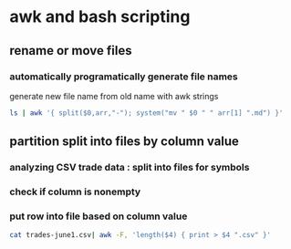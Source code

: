 # awk and bash scripting

## rename or move files
### automatically programatically generate file names
generate new file name from old name with awk strings
```bash
ls | awk '{ split($0,arr,"-"); system("mv " $0 " " arr[1] ".md") }'
```

## partition split into files by column value
### analyzing CSV trade data : split into files for symbols
### check if column is nonempty
### put row into file based on column value
```bash
cat trades-june1.csv| awk -F, 'length($4) { print > $4 ".csv" }'
```
